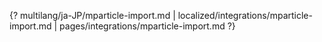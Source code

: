 {? multilang/ja-JP/mparticle-import.md | localized/integrations/mparticle-import.md | pages/integrations/mparticle-import.md ?}

